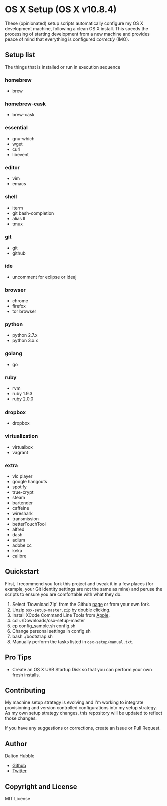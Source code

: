 # OS X Setup (OS X v10.8.4)

These (opinionated) setup scripts automatically configure my OS X development machine, following a clean OS X install. This speeds the processing of starting development from a new machine and provides peace of mind that everything is configured *correctly* (IMO).

## Setup list
The things that is installed or run in execution sequence

### homebrew
- brew

### homebrew-cask
- brew-cask

### essential
- gnu-which
- wget
- curl
- libevent

### editor
- vim
- emacs

### shell
- iterm
- git bash-completion
- alias ll
- tmux

### git
- git
- github

### ide
- uncomment for eclipse or ideaj

### browser
- chrome
- firefox
- tor browser

### python
- python 2.7.x
- python 3.x.x

### golang
- go

### ruby
- rvm
- ruby 1.9.3
- ruby 2.0.0

### dropbox
- dropbox

### virtualization
- virtualbox
- vagrant

### extra
- vlc player
- google hangouts
- spotify
- true-crypt
- steam
- bartender
- caffeine
- wireshark
- transmission
- betterTouchTool
- alfred
- dash
- adium
- adobe cc
- keka
- calibre

## Quickstart

First, I recommend you fork this project and tweak it in a few places (for example, your Git identity settings are not the same as mine) and peruse the scripts to ensure you are comfortable with what they do.

1. Select 'Download Zip' from the Github [page](https://github.com/dghubble/osx-setup) or from your own fork. 
2. Unzip `osx-setup-master.zip` by double clicking. 
3. Install XCode Command Line Tools from [Apple](https://connect.apple.com).
4. cd ~/Downloads/osx-setup-master
5. cp config_sample.sh config.sh
6. Change personal settings in config.sh
7. bash ./bootstrap.sh
8. Manually perform the tasks listed in `osx-setup/manual.txt`. 


## Pro Tips

+ Create an OS X USB Startup Disk so that you can perform your own fresh installs. 


## Contributing

My machine setup strategy is evolving and I'm working to integrate provisioning and version controlled configurations into my setup strategy. As my own setup strategy changes, this repository will be updated to reflect those changes.

If you have any suggestions or corrections, create an Issue or Pull Request.

## Author

Dalton Hubble

+ [Github](https://github.com/dghubble)
+ [Twitter](https://twitter.com/dghubble)

## Copyright and License

MIT License




